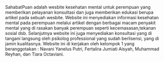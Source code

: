SahabatPuan adalah wesbite kesehatan mental untuk perempuan yang memberikan pelayanan konsultasi dan juga memberikan edukasi berupa artikel pada sebuah wesbite. Website ini menyediakan informasi kesehatan mental pada perempuan melalui artikel dengan berbagai macam penyakit mental yang di rasakan banyak perempuan seperti kecemasasan,tekanan sosial dsb. Selanjutnya website ini juga menyediakan konsultasi yang di tangani langsung oleh psikolog professional yang sudah berlisensi, yang di jamin kualitasnya. Website ini di kerjakan oleh kelompok 1 yang beranggotakan : Navani Yanelus Putri, Fertalira Jumiati Aisyah, Muhammad Reyhan, dan Tiara Octaviani.
